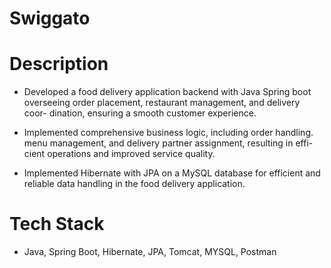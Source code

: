 # Swiggato

# Description 
- Developed a food delivery application backend with Java Spring boot overseeing order placement, restaurant management, and delivery coor- dination, ensuring a smooth customer experience.

- Implemented comprehensive business logic, including order handling. menu management, and delivery partner assignment, resulting in effi- cient operations and improved service quality.

- Implemented Hibernate with JPA on a MySQL database for efficient and reliable data handling in the food delivery application.

# Tech Stack
- Java, Spring Boot, Hibernate, JPA, Tomcat, MYSQL, Postman






 
